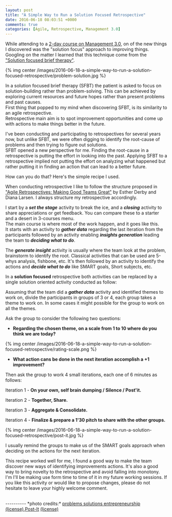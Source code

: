 ```yaml
---
layout: post
title: "A Simple Way to Run a Solution Focused Retrospective"
date: 2016-06-18 08:03:51 +0000
comments: true
categories: [Agile, Retrospective, Management 3.0]
---
```


While attending to a [2-day course on Management 3.0](https://management30.com/events/two-day-course/), on of the new things I discovered was the "solution focus" approach to improving things. Googling on the matter I learned that this technique come from the ["Solution focused brief therapy"](https://en.wikipedia.org/wiki/Solution_focused_brief_therapy).    

{% img center /images/2016-06-18-a-simple-way-to-run-a-solution-focused-retrospective/problem-solution.jpg %}  

In a solution focused brief therapy (SFBT) the patient is asked to focus on solution-building rather than problem-solving. This can be achieved by exploring current resources and future hopes rather than present problems and past causes.   
First thing that popped to my mind when discovering SFBT, is its similarity to an agile retrospective.  
Retrospective main aim is to spot improvement opportunities and come up with actions to make things better in the future.  

I've been conducting and participating to retrospectives for several years now, but unlike SFBT, we were often digging to identify the root-cause of problems and then trying to figure out solutions.  
SFBT opened a new perspective for me. Finding the root-cause in a retrospective is putting the effort in looking into the past. Applying SFBT to a retrospective implied not putting the effort on analyzing what happened but rather putting it in finding an action that can lead to a better future.   

How can you do that? Here's the simple recipe I used.  
<!-- more -->
When conducting retrospective I like to follow the structure proposed in ["Agile Retrospectives: Making Good Teams Great"](https://www.youtube.com/watch?v=w8w-dFrmovQ) by Esther Derby and Diana Larsen. I always structure my retrospective accordingly.   

I start by a ***set the stage*** activity to break the ice, and a ***closing*** activity to share appreciations or get feedback. You can compare these to a starter and a desert in 3-courses menu.  
The main course is where most of the work happen, and it goes like this.  
It starts with an activity to ***gather data*** regarding the last iteration from the participants followed by an activity enabling ***insights generation*** leading the team to ***deciding what to do***.  

The ***generate insight*** activity is usually where the team look at the problem, brainstorm to identify the root. Classical activities that can be used are 5-whys analysis, fishbone, etc. It's then followed by an activity to identify the actions and ***decide what to do*** like SMART goals, Short subjects, etc.  

In a **solution focused** retrospective both activities can be replaced by a single solution oriented activity conducted as follow:  

Assuming that the team did a ***gather data*** activity and identified themes to work on, divide the participants in groups of 3 or 4, each group takes a theme to work on. In some cases it might possible for the group to work on all the themes.    

Ask the group to consider the following two questions:  

- **Regarding the chosen theme, on a scale from 1 to 10 where do you think we are today?**  

{% img center /images/2016-06-18-a-simple-way-to-run-a-solution-focused-retrospective/rating-scale.png %}

- **What action cans be done in the next iteration accomplish a +1 improvement?**  

Then ask the group to work 4 small iterations, each one of 6 minutes as follows: 

Iteration 1 - **On your own, self brain dumping / Silence / Post'it.**  

Iteration 2 - **Together, Share.**  

Iteration 3 - **Aggregate & Consolidate.**  

Iteration 4 - **Finalize & prepare a 1'30 pitch to share with the other groups.**

{% img center /images/2016-06-18-a-simple-way-to-run-a-solution-focused-retrospective/post-it.jpg %}   

I usually remind the groups to make us of the SMART goals approach when deciding on the actions for the next iteration.

This recipe worked well for me, I found a good way to make the team discover new ways of identifying improvements actions. It's also a good way to bring novelty to the retrospective and avoid falling into monotony.  I'm I'll be making use form time to time of it in my future working sessions. If you like this activity or would like to propose changes, please do not hesitate to leave your highly welcome comment.


<br>
----------
*photo credits:*   
<a href="https://www.flickr.com/photos/thesaleswhisperer/14188549988/" title="problems solutions entrepreneurship">problems solutions entrepreneurship</a> <a href="https://creativecommons.org/licenses/by/2.0/">(license)</a>,<a href="https://www.flickr.com/photos/jogibaer2/5459043426/" title="Post-It">Post-It</a> <a href="https://creativecommons.org/licenses/by/2.0/">(license)</a>



